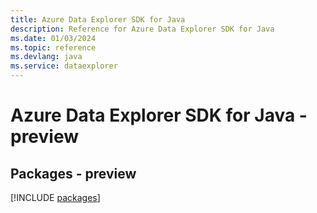 ```yaml
---
title: Azure Data Explorer SDK for Java
description: Reference for Azure Data Explorer SDK for Java
ms.date: 01/03/2024
ms.topic: reference
ms.devlang: java
ms.service: dataexplorer
---
```

# Azure Data Explorer SDK for Java - preview
## Packages - preview
[!INCLUDE [packages](data-explorer-index.md)]